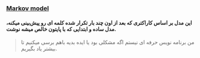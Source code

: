 ### **[Markov model](https://google.com)**
#### این مدل بر اساس کاراکتری که بعد از اون چند بار تکرار شده کلمه ای رو پیش‌بینی میکنه، مدل ساده و ابتدایی که با پایتون خالص میشه نوشت.
>من برنامه نویس حرفه ای نیستم اگه مشکلی بود یا ایده بدیه باهم برسی میکنیم تا بیشتر یاد بگیریم.
